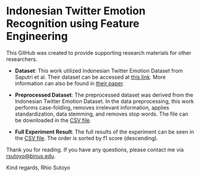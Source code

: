 # Indonesian Twitter Emotion Recognition using Feature Engineering
This GitHub was created to provide supporting research materials for other researchers.

- **Dataset**: This work utilized Indonesian Twitter Emotion Dataset from Saputri et al. Their dataset can be accessed at [this link](https://github.com/meisaputri21/Indonesian-Twitter-Emotion-Dataset). More information can also be found in [their paper](https://doi.org/10.1109/IALP.2018.8629262).

- **Preprocessed Dataset**: The preprocessed dataset was derived from the Indonesian Twitter Emotion Dataset. In the data preprocessing, this work performs case-folding, removes irrelevant information, applies standardization, data stemming, and removes stop words. The file can be downloaded in the [CSV file](https://github.com/rhiosutoyo/emotion-recognition-model/blob/main/preprocessed-dataset.csv).

- **Full Experiment Result**: The full results of the experiment can be seen in the [CSV file](https://github.com/rhiosutoyo/emotion-recognition-model/blob/main/full-experiment%20result.csv). The order is sorted by f1 score (descending).

Thank you for reading. If you have any questions, please contact me via rsutoyo@binus.edu.

Kind regards,
Rhio Sutoyo

